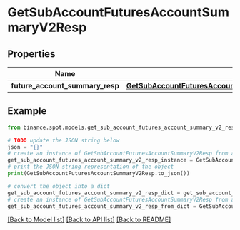 # GetSubAccountFuturesAccountSummaryV2Resp


## Properties

Name | Type | Description | Notes
------------ | ------------- | ------------- | -------------
**future_account_summary_resp** | [**GetSubAccountFuturesAccountSummaryV2RespFutureAccountSummaryResp**](GetSubAccountFuturesAccountSummaryV2RespFutureAccountSummaryResp.md) |  | [optional] 

## Example

```python
from binance.spot.models.get_sub_account_futures_account_summary_v2_resp import GetSubAccountFuturesAccountSummaryV2Resp

# TODO update the JSON string below
json = "{}"
# create an instance of GetSubAccountFuturesAccountSummaryV2Resp from a JSON string
get_sub_account_futures_account_summary_v2_resp_instance = GetSubAccountFuturesAccountSummaryV2Resp.from_json(json)
# print the JSON string representation of the object
print(GetSubAccountFuturesAccountSummaryV2Resp.to_json())

# convert the object into a dict
get_sub_account_futures_account_summary_v2_resp_dict = get_sub_account_futures_account_summary_v2_resp_instance.to_dict()
# create an instance of GetSubAccountFuturesAccountSummaryV2Resp from a dict
get_sub_account_futures_account_summary_v2_resp_from_dict = GetSubAccountFuturesAccountSummaryV2Resp.from_dict(get_sub_account_futures_account_summary_v2_resp_dict)
```
[[Back to Model list]](../README.md#documentation-for-models) [[Back to API list]](../README.md#documentation-for-api-endpoints) [[Back to README]](../README.md)


